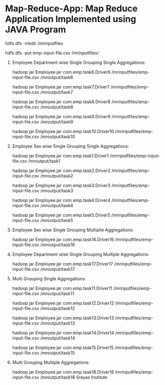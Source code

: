 # Map-Reduce-App: Map Reduce Application Implemented using JAVA Program

hdfs dfs -mkdir /mrinputfiles

hdfs dfs -put emp-input-file.csv /mrinputfiles/

1. Employee Department wise Single Grouping Single Aggregations: 

    hadoop jar Employee.jar com.emp.task6.Driver6 /mrinputfiles/emp-input-file.csv /mroutput/task6
    
    hadoop jar Employee.jar com.emp.task7.Driver7 /mrinputfiles/emp-input-file.csv /mroutput/task7
    
    hadoop jar Employee.jar com.emp.task8.Driver8 /mrinputfiles/emp-input-file.csv /mroutput/task8
    
    hadoop jar Employee.jar com.emp.task9.Driver9 /mrinputfiles/emp-input-file.csv /mroutput/task9
    
    hadoop jar Employee.jar com.emp.task10.Driver10 /mrinputfiles/emp-input-file.csv /mroutput/task10

2. Employee Sex wise Single Grouping Single Aggregations:

    hadoop jar Employee.jar com.emp.task1.Driver1 /mrinputfiles/emp-input-file.csv /mroutput/task1
    
    hadoop jar Employee.jar com.emp.task2.Driver2 /mrinputfiles/emp-input-file.csv /mroutput/task2
    
    hadoop jar Employee.jar com.emp.task3.Driver3 /mrinputfiles/emp-input-file.csv /mroutput/task3
    
    hadoop jar Employee.jar com.emp.task4.Driver4 /mrinputfiles/emp-input-file.csv /mroutput/task4
    
    hadoop jar Employee.jar com.emp.task5.Driver5 /mrinputfiles/emp-input-file.csv /mroutput/task5

3. Employee Sex wise Single Grouping Multiplie Aggregations:

    hadoop jar Employee.jar com.emp.task16.Driver16 /mrinputfiles/emp-input-file.csv /mroutput/task16

4. Employee Department wise Single Grouping Multiple Aggregations:

    hadoop jar Employee.jar com.emp.task17.Driver17 /mrinputfiles/emp-input-file.csv /mroutput/task17

5. Multi Grouping Single Aggregations:

    hadoop jar Employee.jar com.emp.task11.Driver11 /mrinputfiles/emp-input-file.csv /mroutput/task11
    
    hadoop jar Employee.jar com.emp.task12.Driver12 /mrinputfiles/emp-input-file.csv /mroutput/task12
    
    hadoop jar Employee.jar com.emp.task13.Driver13 /mrinputfiles/emp-input-file.csv /mroutput/task13
    
    hadoop jar Employee.jar com.emp.task14.Driver14 /mrinputfiles/emp-input-file.csv /mroutput/task14
    
    hadoop jar Employee.jar com.emp.task15.Driver15 /mrinputfiles/emp-input-file.csv /mroutput/task15

6. Multi Grouping Multiple Aggregations:

    hadoop jar Employee.jar com.emp.task18.Driver18 /mrinputfiles/emp-input-file.csv /mroutput/task18
   Sreyas Institute 
